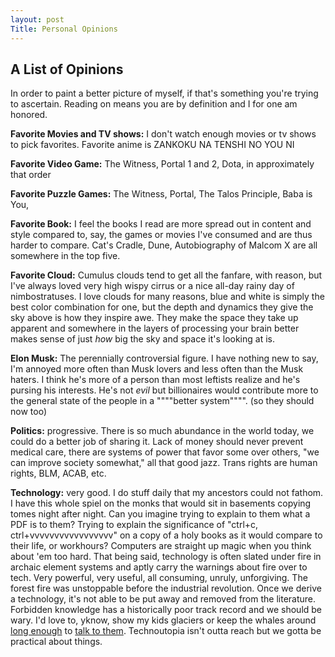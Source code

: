 ```yaml
---
layout: post
Title: Personal Opinions 
---
```

## A List of Opinions
In order to paint a better picture of myself, if that's something you're trying to ascertain. Reading on means you are by definition and I for one am honored. 

**Favorite Movies and TV shows:** I don't watch enough movies or tv shows to pick favorites. Favorite anime is ZANKOKU NA TENSHI NO YOU NI

**Favorite Video Game:** The Witness, Portal 1 and 2, Dota, in approximately that order

**Favorite Puzzle Games:** The Witness, Portal, The Talos Principle, Baba is You, 

**Favorite Book:** I feel the books I read are more spread out in content and style compared to, say, the games or movies I've consumed and are thus harder to compare. Cat's Cradle, Dune, Autobiography of Malcom X are all somewhere in the top five.

**Favorite Cloud:** Cumulus clouds tend to get all the fanfare, with reason, but I've always loved very high wispy cirrus or a nice all-day rainy day of nimbostratuses. I love clouds for many reasons, blue and white is simply the best color combination for one, but the depth and dynamics they give the sky above is how they inspire awe. They make the space they take up apparent and somewhere in the layers of processing your brain better makes sense of just _how_ big the sky and space it's looking at is.  

**Elon Musk:** The perennially controversial figure. I have nothing new to say, I'm annoyed more often than Musk lovers and less often than the Musk haters. I think he's more of a person than most leftists realize and he's pursing his interests. He's not _evil_ but billionaires would contribute more to the general state of the people in a """"better system"""". (so they should now too)

**Politics:** progressive. There is so much abundance in the world today, we could do a better job of sharing it. Lack of money should never prevent medical care, there are systems of power that favor some over others, "we can improve society somewhat," all that good jazz. Trans rights are human rights, BLM, ACAB, etc. 
<!-- 
**Capitalism:** Late stage capitalism: not good! Capitalism overall: has done a really really good job of making life for human beings better and more fair! It's hard for me to envision a society I would want to live in that didn't involve capitalism. Perhaps more accurately stated: it's hard for me to envision a non-captialistic society that would maintain a number of  -->

**Technology:** very good. I do stuff daily that my ancestors could not fathom. I have this whole spiel on the monks that would sit in basements copying tomes night after night. Can you imagine trying to explain to them what a PDF is to them? Trying to explain the significance of "ctrl+c, ctrl+vvvvvvvvvvvvvvvvv" on a copy of a holy books as it would compare to their life, or workhours? Computers are straight up magic when you think about 'em too hard. 
That being said, technology is often slated under fire in archaic element systems and aptly carry the warnings about fire over to tech. Very powerful, very useful, all consuming, unruly, unforgiving. The forest fire was unstoppable before the industrial revolution. Once we derive a technology, it's not able to be put away and removed from the literature. Forbidden knowledge has a historically poor track record and we should be wary. I'd love to, yknow, show my kids glaciers or keep the whales around [long enough](https://www.nature.com/articles/s41598-019-48909-4) to [talk to them](https://arxiv.org/pdf/2104.08614.pdf). Technoutopia isn't outta reach but we gotta be practical about things. 

